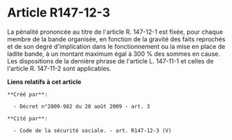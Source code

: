 # Article R147-12-3

La pénalité prononcée au titre de l'article R. 147-12-1 est fixée, pour chaque membre de la bande organisée, en fonction de
la gravité des faits reprochés et de son degré d'implication dans le fonctionnement ou la mise en place de ladite bande, à un
montant maximum égal à 300 % des sommes en cause. Les dispositions de la dernière phrase de l'article L. 147-11-1 et celles
de l'article R. 147-11-2 sont applicables.

**Liens relatifs à cet article**

	**Créé par**:

	  - Décret n°2009-982 du 20 août 2009 - art. 3

	**Cité par**:

	  - Code de la sécurité sociale. - art. R147-12-3 (V)
